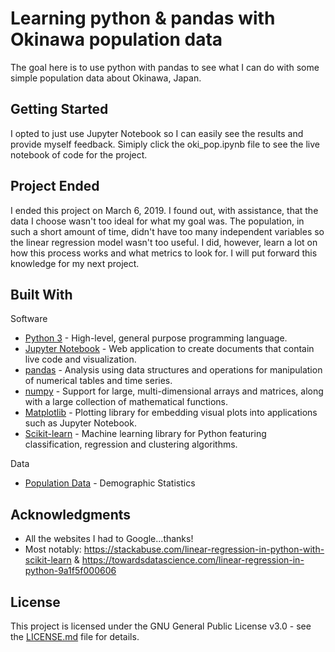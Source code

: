 # Learning python & pandas with Okinawa population data

The goal here is to use python with pandas to see what I can do with some simple population data about Okinawa, Japan.

## Getting Started

I opted to just use Jupyter Notebook so I can easily see the results and provide myself feedback. Simiply click the oki_pop.ipynb file to see the live notebook of code for the project.

## Project Ended

I ended this project on March 6, 2019. I found out, with assistance, that the data I choose wasn't too ideal for what my goal was. The population, in such a short amount of time, didn't have too many independent variables so the linear regression model wasn't too useful. I did, however, learn a lot on how this process works and what metrics to look for. I will put forward this knowledge for my next project.

## Built With

Software

* [Python 3](https://www.python.org/) - High-level, general purpose programming language.
* [Jupyter Notebook](https://jupyter.org/) - Web application to create documents that contain live code and visualization.
* [pandas](https://pandas.pydata.org/) - Analysis using data structures and operations for manipulation of numerical tables and time series.
* [numpy](http://www.numpy.org/) - Support for large, multi-dimensional arrays and matrices, along with a large collection of mathematical functions.
* [Matplotlib](https://matplotlib.org/) - Plotting library for embedding visual plots into applications such as Jupyter Notebook.
* [Scikit-learn](https://scikit-learn.org/) - Machine learning library for Python featuring classification, regression and clustering algorithms.

Data

* [Population Data](https://www.e-stat.go.jp/en) - Demographic Statistics

## Acknowledgments

* All the websites I had to Google...thanks!
* Most notably: https://stackabuse.com/linear-regression-in-python-with-scikit-learn & https://towardsdatascience.com/linear-regression-in-python-9a1f5f000606

## License

This project is licensed under the GNU General Public License v3.0 - see the [LICENSE.md](LICENSE.md) file for details.